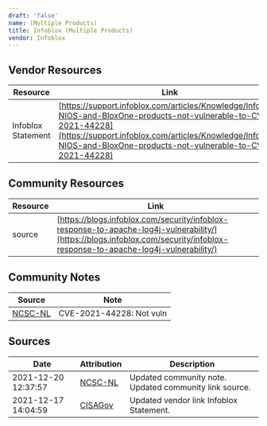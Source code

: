```yaml
---
draft: 'false'
name: (Multiple Products)
title: Infoblox (Multiple Products)
vendor: Infoblox
---
```


## Vendor Resources
| Resource | Link |
| --- | --- |
| Infoblox Statement | [https://support.infoblox.com/articles/Knowledge/Infoblox-NIOS-and-BloxOne-products-not-vulnerable-to-CVE-2021-44228](https://support.infoblox.com/articles/Knowledge/Infoblox-NIOS-and-BloxOne-products-not-vulnerable-to-CVE-2021-44228) |

## Community Resources
| Resource | Link |
| --- | --- |
| source | [https://blogs.infoblox.com/security/infoblox-response-to-apache-log4j-vulnerability/](https://blogs.infoblox.com/security/infoblox-response-to-apache-log4j-vulnerability/) |

## Community Notes
| Source | Note |
| --- | --- |
| [NCSC-NL](https://github.com/NCSC-NL/log4shell/blob/main/software/README.md) | CVE-2021-44228: Not vuln </ul> |

## Sources
| Date | Attribution | Description |
| --- | --- | --- |
| 2021-12-20 12:37:57 | [NCSC-NL](https://github.com/NCSC-NL/log4shell/blob/main/software/README.md) | Updated community note. Updated community link source.  |
| 2021-12-17 14:04:59 | [CISAGov](https://raw.githubusercontent.com/cisagov/log4j-affected-db/develop/README.md) | Updated vendor link Infoblox Statement.  |
